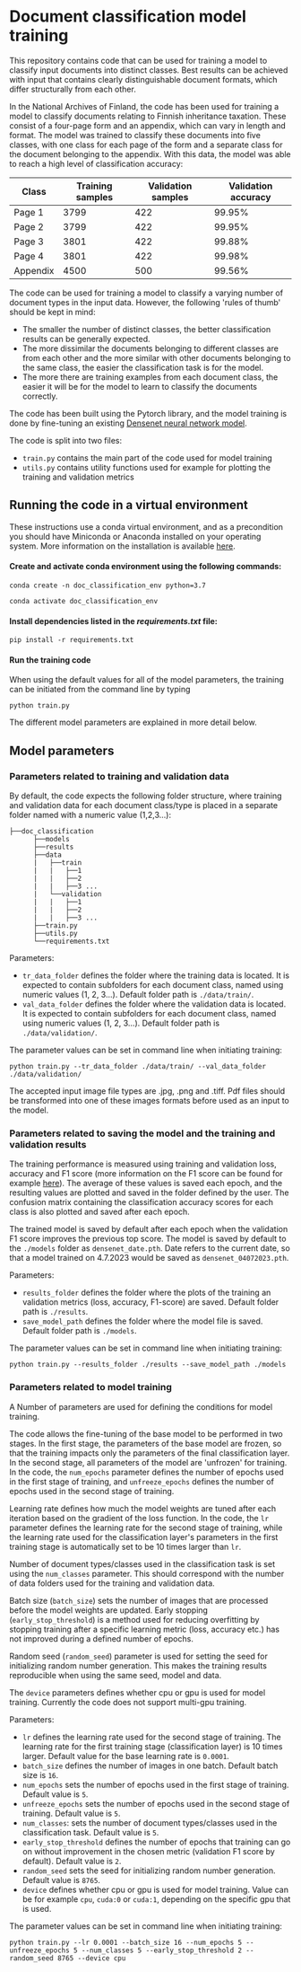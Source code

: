 # Document classification model training

This repository contains code that can be used for training a model to classify input documents into distinct classes.
Best results can be achieved with input that contains clearly distinguishable document formats, which differ structurally from 
each other. 

In the National Archives of Finland, the code has been used for training a model to classify documents relating to Finnish
inheritance taxation. These consist of a four-page form and an appendix, which can vary in length and format. The model was 
trained to classify these documents into five classes, with one class for each page of the form and a separate class for the 
document belonging to the appendix. With this data, the model was able to reach a high level of classification accuracy:

Class|Training samples|Validation samples|Validation accuracy
-|-|-|-
Page 1|3799|422|99.95%
Page 2|3799|422|99.95%
Page 3|3801|422|99.88%
Page 4|3801|422|99.98%
Appendix|4500|500|99.56%

The code can be used for training a model to classify a varying number of document types in the input data. However, the following
'rules of thumb' should be kept in mind:

- The smaller the number of distinct classes, the better classification results can be generally expected.
- The more dissimilar the documents belonging to different classes are from each other and the more similar with other documents
  belonging to the same class, the easier the classification task is for the model.
- The more there are training examples from each document class, the easier it will be for the model to learn to classify
  the documents correctly.

The code has been built using the Pytorch library, 
and the model training is done by fine-tuning an existing [Densenet neural network model](https://pytorch.org/vision/main/models/generated/torchvision.models.densenet121.html). 

The code is split into two files: 

- `train.py` contains the main part of the code used for model training
- `utils.py` contains utility functions used for example for plotting the training and validation metrics

## Running the code in a virtual environment

These instructions use a conda virtual environment, and as a precondition you should have Miniconda or Anaconda installed on your operating system. 
More information on the installation is available [here](https://docs.conda.io/projects/conda/en/latest/user-guide/install/index.html). 

#### Create and activate conda environment using the following commands:

`conda create -n doc_classification_env python=3.7`

`conda activate doc_classification_env`

#### Install dependencies listed in the *requirements.txt* file:

`pip install -r requirements.txt`

#### Run the training code 

When using the default values for all of the model parameters, the training can be initiated from the command line by typing

`python train.py`

The different model parameters are explained in more detail below.

## Model parameters

### Parameters related to training and validation data

By default, the code expects the following folder structure, where training and validation data for each document class/type is
placed in a separate folder named with a numeric value (1,2,3...):

```
├──doc_classification 
      ├──models
      ├──results 
      ├──data
      |   ├──train
      |   |   ├──1
      |   |   ├──2
      |   |   ├──3 ...
      |   └──validation
      |   |   ├──1
      |   |   ├──2
      |   |   ├──3 ...
      ├──train.py
      ├──utils.py
      └──requirements.txt
```

Parameters:
- `tr_data_folder` defines the folder where the training data is located. It is expected to contain subfolders for each document class, named using numeric values (1, 2, 3...). Default folder path is `./data/train/`.
- `val_data_folder` defines the folder where the validation data is located. It is expected to contain subfolders for each document class, named using numeric values (1, 2, 3...). Default folder path is `./data/validation/`.

The parameter values can be set in command line when initiating training:

`python train.py --tr_data_folder ./data/train/ --val_data_folder ./data/validation/`

The accepted input image file types are .jpg, .png and .tiff. Pdf files should be transformed into one of these images formats before used as an input to the model.

### Parameters related to saving the model and the training and validation results

The training performance is measured using training and validation loss, accuracy and F1 score (more information on the F1 score can be found for example [here](https://scikit-learn.org/stable/modules/generated/sklearn.metrics.f1_score.html)). The average of these values is saved each epoch, and the resulting values are plotted and saved in the folder defined by the user. The confusion matrix containing the classification accuracy scores for each class is also plotted and saved after each epoch.

The trained model is saved by default after each epoch when the validation F1 score improves the previous top score. The model is saved by default to the `./models`
folder as `densenet_date.pth`. Date refers to the current date, so that a model trained on 4.7.2023 would be saved as `densenet_04072023.pth`.

Parameters:
- `results_folder` defines the folder where the plots of the training an validation metrics (loss, accuracy, F1-score) are saved. Default folder path is `./results`.
- `save_model_path` defines the folder where the model file is saved. Default folder path is `./models`.

The parameter values can be set in command line when initiating training:

`python train.py --results_folder ./results --save_model_path ./models`

### Parameters related to model training

A Number of parameters are used for defining the conditions for model training. 

The code allows the fine-tuning of the base model to be performed in two stages. In the first stage, the parameters of the base model are frozen, so that the training impacts only the parameters of the final classification layer. In the second stage, all parameters of the model are 'unfrozen' for training. In the code, the `num_epochs` parameter defines the number of epochs used in the first stage of training, and `unfreeze_epochs` defines the number of epochs used in the second stage of training.

Learning rate defines how much the model weights are tuned after each iteration based on the gradient of the loss function. In the code, the `lr` parameter defines the learning rate for the second stage of training, while the learning rate used for the classification layer's parameters in the first training stage is automatically set to be 10 times larger than `lr`.

Number of document types/classes used in the classification task is set using the `num_classes` parameter. This should correspond with the number of data folders used for the training and validation data.

Batch size (`batch_size`) sets the number of images that are processed before the model weights are updated. Early stopping (`early_stop_threshold`) is a method used for reducing overfitting by stopping training after a specific learning metric (loss, accuracy etc.) has not improved during a defined number of epochs.

Random seed (`random_seed`) parameter is used for setting the seed for initializing random number generation. This makes the training results reproducible when using the same seed, model and data. 

The `device` parameters defines whether cpu or gpu is used for model training. Currently the code does not support multi-gpu training.

Parameters:
- `lr` defines the learning rate used for the second stage of training. The learning rate for the first training stage (classification layer) is 10 times larger. Default value for the base learning rate is `0.0001`.
- `batch_size` defines the number of images in one batch. Default batch size is `16`.
- `num_epochs` sets the number of epochs used in the first stage of training. Default value is `5`.
- `unfreeze_epochs` sets the number of epochs used in the second stage of training. Default value is `5`.
- `num_classes`: sets the number of document types/classes used in the classification task. Default value is `5`.
- `early_stop_threshold` defines the number of epochs that training can go on without improvement in the chosen metric (validation F1 score by default). Default value is `2`.
-  `random_seed` sets the seed for initializing random number generation. Default value is `8765`.
-  `device` defines whether cpu or gpu is used for model training. Value can be for example `cpu`, `cuda:0` or `cuda:1`, depending on the specific gpu that is used.

The parameter values can be set in command line when initiating training:

`python train.py --lr 0.0001 --batch_size 16 --num_epochs 5 --unfreeze_epochs 5 --num_classes 5 --early_stop_threshold 2 --random_seed 8765 --device cpu`
